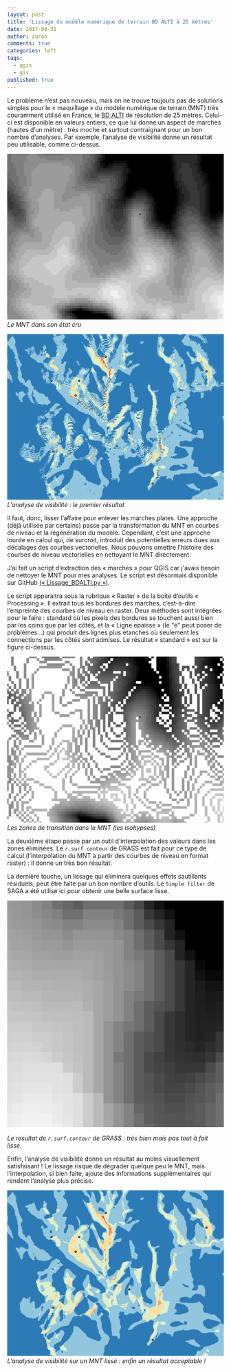 ```yaml
---
layout: post
title: 'Lissage du modèle numérique de terrain BD ALTI à 25 mètres'
date: 2017-08-31
author: zoran
comments: true
categories: left
tags:
  - qgis
  - gis
published: true
---
```



Le problème n’est pas nouveau, mais on ne trouve toujours pas de solutions simples pour le « maquillage » du modèle numérique de terrain (MNT) très couramment utilisé en France, le [BD ALTI]( http://professionnels.ign.fr/bdalti) de résolution de 25 mètres. Celui-ci est disponible en valeurs entiers, ce que lui donne un aspect de marches (hautes d’un mètre) : très moche et surtout contraignant pour un bon nombre d’analyses. Par exemple, l’analyse de visibilité donne un résultat peu utilisable, comme ci-dessus. 

![MNT](/images/2017/09/IGN_25.png)
*Le MNT dans son état cru*

![MNT](/images/2017/09/ws_orig.png)
*L’analyse de visibilité : le premier résultat*

Il faut, donc, lisser l’affaire pour enlever les marches plates. Une approche (déjà utilisée par certains)  passe par la transformation du MNT en courbes de niveau et la régénération du modèle. Cependant, c’est une approche lourde en calcul qui, de surcroit, introduit des potentielles erreurs dues aux décalages des courbes vectorielles. Nous pouvons omettre l’histoire des courbes de niveau vectorielles en nettoyant le MNT directement. 

J’ai fait un script  d’extraction des « marches » pour QGIS car j'avais besoin de nettoyer  le MNT pour mes analyses. Le script est désormais disponible sur GitHub [(« Lissage_BDALTI.py »)](https://github.com/zoran-cuckovic/QGIS-scripts).    

Le script apparaitra sous la rubrique « Raster » de la boite d’outils « Processing ». Il extrait tous les bordures des marches, c’est-à-dire l’empreinte des courbes de niveau en raster. Deux méthodes sont intégrées pour le faire : standard où les pixels des bordures se touchent aussi bien par les coins que par les côtés, et la « Ligne epaisse » (le "é" peut poser de problèmes...) qui produit des lignes plus étanches où seulement les connections par les côtés sont admises. Le résultat « standard » est sur la figure ci-dessus.

![MNT](/images/2017/09/IGN_iso.png)
*Les zones de transition dans le MNT (les isohypses)*

La deuxième étape passe par un outil d’interpolation des valeurs dans les zones éliminées. Le ```r.surf.contour``` de GRASS est fait pour ce type de calcul (l’interpolation du MNT à partir des courbes de niveau en format raster) : il donne un très bon résultat.

La dernière touche, un lissage qui éliminera quelques effets sautillants résiduels, peut être faite par un bon nombre d’outils. Le ``` Simple filter ``` de SAGA a été utilisé ici pour obtenir une belle surface lisse. 

![MNT](/images/2017/09/IGN_rsurf.png)

*Le resultat de ``` r.surf.contour ``` de GRASS : très bien mais pas tout à fait lisse.*

Enfin, l’analyse de visibilité donne un résultat au moins visuellement satisfaisant ! Le lissage risque de dégrader quelque peu le MNT, mais l’interpolation, si bien faite, ajoute des informations supplémentaires qui rendent l’analyse plus précise. 

![MNT](/images/2017/09/ws_final.png)
*L’analyse de visibilité sur un MNT lissé : enfin un résultat acceptable !*






